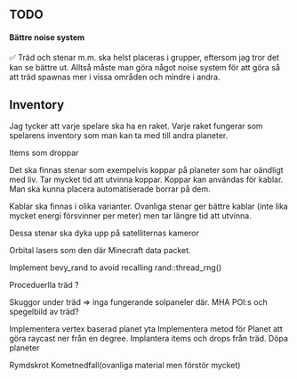 ## TODO

#### Bättre noise system
✅ Träd och stenar m.m. ska helst placeras i grupper, eftersom jag tror det kan se bättre ut. Alltså måste man göra något noise system för att göra så att träd spawnas mer i vissa områden och mindre i andra.

## Inventory
Jag tycker att varje spelare ska ha en raket. Varje raket fungerar som spelarens inventory som man kan ta med till andra planeter.

Items som droppar

Det ska finnas stenar som exempelvis koppar på planeter som har oändligt med liv. Tar mycket tid att utvinna koppar. Koppar kan användas för kablar. Man ska kunna placera automatiserade borrar på dem. 

Kablar ska finnas i olika varianter. Ovanliga stenar ger bättre kablar (inte lika mycket energi försvinner per meter) men tar längre tid att utvinna. 

Dessa stenar ska dyka upp på satelliternas kameror

Orbital lasers som den där Minecraft data packet. 

Implement bevy_rand to avoid recalling rand::thread_rng()

Proceduerlla träd ?

Skuggor under träd => inga fungerande solpaneler där. MHA POI:s och spegelbild av träd?

Implementera vertex baserad planet yta
Implementera metod för Planet att göra raycast ner från en degree. 
Implantera items och drops från träd. 
Döpa planeter

Rymdskrot 
Kometnedfall(ovanliga material men förstör mycket)
